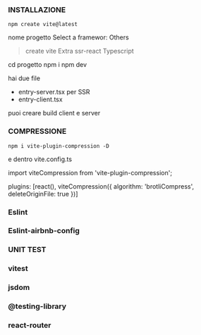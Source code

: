 ### INSTALLAZIONE

`npm create vite@latest`

nome progetto
Select a framewor: Others
> create vite Extra
> ssr-react
> Typescript

cd progetto
npm i
npm dev


hai due file
 - entry-server.tsx per SSR
 - entry-client.tsx

puoi creare build client e server


### COMPRESSIONE

`npm i vite-plugin-compression -D`

e dentro vite.config.ts

import viteCompression from 'vite-plugin-compression'; 

plugins: [react(), viteCompression({
    algorithm: 'brotliCompress',
    deleteOriginFile: true
  })]

### Eslint

### Eslint-airbnb-config


### UNIT TEST 
### vitest
### jsdom

### @testing-library

### react-router



